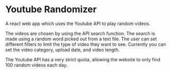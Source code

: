 # Youtube Randomizer

A react web app which uses the Youtube API to play random videos.

The videos are chosen by using the API search function. The search is made using a random word picked out from a text file.
The user can set different filters to limit the type of video they want to see. Currently you can set the video category, upload date, and video length.

The Youtube API has a very strict quota, allowing the website to only find 100 random videos each day.
